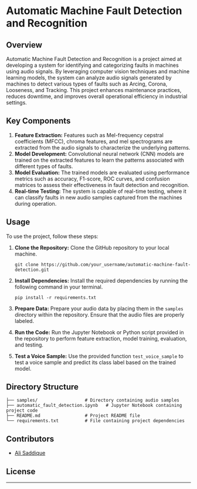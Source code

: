 
# Automatic Machine Fault Detection and Recognition

## Overview
Automatic Machine Fault Detection and Recognition is a project aimed at developing a system for identifying and categorizing faults in machines using audio signals. By leveraging computer vision techniques and machine learning models, the system can analyze audio signals generated by machines to detect various types of faults such as Arcing, Corona, Looseness, and Tracking. This project enhances maintenance practices, reduces downtime, and improves overall operational efficiency in industrial settings.

## Key Components
1. **Feature Extraction:** Features such as Mel-frequency cepstral coefficients (MFCC), chroma features, and mel spectrograms are extracted from the audio signals to characterize the underlying patterns.
2. **Model Development:** Convolutional neural network (CNN) models are trained on the extracted features to learn the patterns associated with different types of faults.
3. **Model Evaluation:** The trained models are evaluated using performance metrics such as accuracy, F1-score, ROC curves, and confusion matrices to assess their effectiveness in fault detection and recognition.
4. **Real-time Testing:** The system is capable of real-time testing, where it can classify faults in new audio samples captured from the machines during operation.

## Usage
To use the project, follow these steps:

1. **Clone the Repository:** Clone the GitHub repository to your local machine.
   ```
   git clone https://github.com/your_username/automatic-machine-fault-detection.git
   ```

2. **Install Dependencies:** Install the required dependencies by running the following command in your terminal.
   ```
   pip install -r requirements.txt
   ```

3. **Prepare Data:** Prepare your audio data by placing them in the `samples` directory within the repository. Ensure that the audio files are properly labeled.

4. **Run the Code:** Run the Jupyter Notebook or Python script provided in the repository to perform feature extraction, model training, evaluation, and testing.

5. **Test a Voice Sample:** Use the provided function `test_voice_sample` to test a voice sample and predict its class label based on the trained model.

## Directory Structure
```
├── samples/                  # Directory containing audio samples
├── automatic_fault_detection.ipynb   # Jupyter Notebook containing project code
├── README.md                 # Project README file
└── requirements.txt          # File containing project dependencies
```

## Contributors
- [Ali Saddique](https://github.com/Alisaddique)


## License
--------------------
